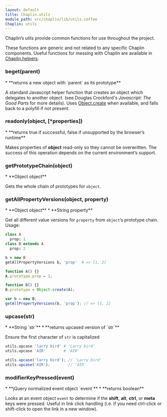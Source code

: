 ```yaml
---
layout: default
title: Chaplin.utils
module_path: src/chaplin/lib/utils.coffee
Chaplin: utils
---
```


Chaplin’s utils provide common functions for use throughout the project.

These functions are generic and not related to any specific Chaplin components. Useful functions for messing with Chaplin are available in [Chaplin.helpers](chaplin.helpers.html).

<h3 class="module-member" id="beget">beget(parent)</h3>
* **returns a new object with `parent` as its prototype**

A standard Javascript helper function that creates an object which delegates to another object. (see Douglas Crockford's *Javascript: The Good Parts* for more details). Uses [Object.create](https://developer.mozilla.org/en-US/docs/JavaScript/Reference/Global_Objects/Object/create) when available, and falls back to a polyfill if not present.

<h3 class="module-member" id="readonly">readonly(object, [*properties])</h3>
* **returns true if successful, false if unsupported by the browser’s runtime**

Makes properties of **object** read-only so they cannot be overwritten. The success of this operation depends on the current environment’s support.

<h3 class="module-member" id="getPrototypeChain">getPrototypeChain(object)</h3>
* **Object object**

Gets the whole chain of prototypes for `object`.

<h3 class="module-member" id="getAllPropertyVersions">getAllPropertyVersions(object, property)</h3>
* **Object object**
* **String property**

Get all different value versions for `property` from `object`’s prototype chain. Usage:

```coffeescript
class A
  prop: 1
class B extends A
  prop: 2

b = new B
getAllPropertyVersions b, 'prop'  # => [1, 2]
```

```javascript
function A() {}
A.prototype.prop = 1;

function B() {}
B.prototype = Object.create(A);

var b = new B;
getAllPropertyVersions(b, 'prop'); // => [1, 2]
```

<h3 class="module-member" id="upcase">upcase(str)</h3>
* **String `str`**
* **returns upcased version of `str`**

Ensure the first character of `str` is capitalized

```coffeescript
utils.upcase 'larry bird' # 'Larry bird'
utils.upcase 'AIR'        # 'AIR'
```

```javascript
utils.upcase('larry bird'); // 'Larry bird'
utils.upcase('AIR');        // 'AIR'
```

<h3 class="module-member" id="modifierKeyPressed">modifierKeyPressed(event)</h3>
* **jQuery normalized event object `event`**
* **returns boolean**

Looks at an event object `event` to determine if the **shift**, **alt**, **ctrl**, or **meta** keys were pressed. Useful in link click handling (i.e. if you need ctrl-click or shift-click to open the link in a new window).
